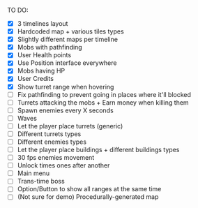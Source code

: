 TO DO:
- [X] 3 timelines layout
- [X] Hardcoded map + various tiles types
- [X] Slightly different maps per timeline
- [X] Mobs with pathfinding
- [X] User Health points
- [X] Use Position interface everywhere 
- [X] Mobs having HP
- [X] User Credits
- [X] Show turret range when hovering
- [ ] Fix pathfinding to prevent going in places where it'll blocked
- [ ] Turrets attacking the mobs + Earn money when killing them
- [ ] Spawn enemies every X seconds
- [ ] Waves
- [ ] Let the player place turrets (generic)
- [ ] Different turrets types
- [ ] Different enemies types
- [ ] Let the player place buildings + different buildings types
- [ ] 30 fps enemies movement
- [ ] Unlock times ones after another
- [ ] Main menu
- [ ] Trans-time boss
- [ ] Option/Button to show all ranges at the same time
- [ ] (Not sure for demo) Procedurally-generated map
